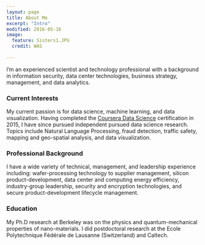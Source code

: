 ```yaml
---
layout: page
title: About Me
excerpt: "Intro"
modified: 2016-05-16
image:
  feature: Sisters1.JPG
  credit: WAS
  
---
```


I’m an experienced scientist and technology professional with a background in information security, data center technologies, business strategy, management, and data analytics.
 
### Current Interests 
My current passion is for data science, machine learning, and data visualization. Having completed the [Coursera Data Science](https://www.coursera.org/specializations/jhu-data-science) certification in 2015, I have since pursued independent pursued data science research. Topics include Natural Language Processing, fraud detection, traffic safety, mapping and geo-spatial analysis, and data visualization. 


### Professional Background 
I have a wide variety of technical, management, and leadership experience including: wafer-processing technology to supplier management, silicon product-development, data center and computing energy efficiency, industry-group leadership, security and encryption technologies, and secure product-development lifecycle management.  


### Education  
My Ph.D research at Berkeley was on the physics and quantum-mechanical properties of nano-materials. I did postdoctoral research at the Ecole Polytechnique Fédérale de Lausanne (Switzerland) and Caltech. 